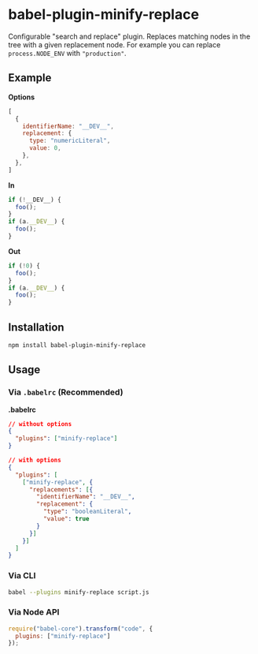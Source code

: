# babel-plugin-minify-replace

Configurable "search and replace" plugin. Replaces matching nodes in the tree with a given replacement node. For example you can replace `process.NODE_ENV` with `"production"`.

## Example

**Options**

```javascript
[
  {
    identifierName: "__DEV__",
    replacement: {
      type: "numericLiteral",
      value: 0,
    },
  },
]
```

**In**

```javascript
if (!__DEV__) {
  foo();
}
if (a.__DEV__) {
  foo();
}
```

**Out**

```javascript
if (!0) {
  foo();
}
if (a.__DEV__) {
  foo();
}
```

## Installation

```sh
npm install babel-plugin-minify-replace
```

## Usage

### Via `.babelrc` (Recommended)

**.babelrc**

```json
// without options
{
  "plugins": ["minify-replace"]
}

// with options
{
  "plugins": [
    ["minify-replace", {
      "replacements": [{
        "identifierName": "__DEV__",
        "replacement": {
          "type": "booleanLiteral",
          "value": true
        }
      }]
    }]
  ]
}
```

### Via CLI

```sh
babel --plugins minify-replace script.js
```

### Via Node API

```javascript
require("babel-core").transform("code", {
  plugins: ["minify-replace"]
});
```
